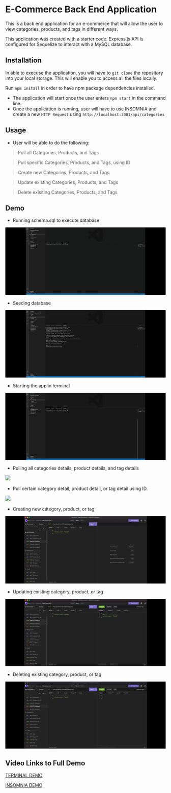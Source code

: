# E-Commerce Back End Application
This is a back end application for an e-commerce that will allow the user to view categories, products, and tags in different ways. 

This application was created with a starter code. Express.js API is configured for Sequelize to interact with a MySQL database.

## Installation
In able to execuse the application, you will have to `git clone` the repository into your local storage. This will enable you to access all the files locally.

Run `npm install` in order to have npm package dependencies installed.
* The application will start once the user enters `npm start` in the command line.
* Once the application is running, user will have to use INSOMNIA and create a new `HTTP Request` using `http://localhost:3001/api/categories`

## Usage
* User will be able to do the following:
> Pull all Categories, Products, and Tags

> Pull specific Categories, Products, and Tags, using ID

>Create new Categories, Products, and Tags

> Update existing Categories, Products, and Tags

> Delete exisiting Categories, Products, and Tags

## Demo
* Running schema.sql to execute database
<img src="./assets/eCommerce_schema.gif">

* Seeding database
<img src="./assets/eCommerce_seed.gif">

* Starting the app in terminal
<img src="./assets/eCommerce_start.gif">

* Pulling all categories details, product details, and tag details
<img src="./assets/eCommerce_getAll.gif">

* Pull certain category detail, product detail, or tag detail using ID.
<img src="./assets/eCommerce_getID.gif">

* Creating new category, product, or tag
<img src="./assets/eCommerce_post.gif">

* Updating existing category, product, or tag
<img src="./assets/eCommerce_put.gif">

* Deleting existing category, product, or tag
<img src="./assets/eCommerce_delete.gif">

## Video Links to Full Demo
<p>

[TERMINAL DEMO](https://drive.google.com/file/d/1dAVjoH1e3RODf4Ppdfxq_WoifBBg7blS/view)
<p>

[INSOMNIA DEMO](https://drive.google.com/file/d/1dAVjoH1e3RODf4Ppdfxq_WoifBBg7blS/view)
